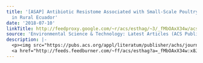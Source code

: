 ```yaml
---
title: '[ASAP] Antibiotic Resistome Associated with Small-Scale Poultry Production
  in Rural Ecuador'
date: '2018-07-10'
linkTitle: http://feedproxy.google.com/~r/acs/esthag/~3/_fMbOAxX34w/acs.est.8b01667
source: 'Environmental Science & Technology: Latest Articles (ACS Publications)'
description: |-
  <p><img src="https://pubs.acs.org/appl/literatum/publisher/achs/journals/content/esthag/0/esthag.ahead-of-print/acs.est.8b01667/20180710/images/medium/es-2018-01667z_0007.gif" alt="TOC Graphic"/></p><div><cite>Environmental Science & Technology</cite></div><div>DOI: 10.1021/acs.est.8b01667</div><div class="feedflare">
  <a href="http://feeds.feedburner.com/~ff/acs/esthag?a=_fMbOAxX34w:x8Jhamqj3MI:yIl2AUoC8zA"><img src="http://feeds.feedburner.com/~ff/acs/esthag?d=yIl2AUoC8zA" border="0"></img></a>
---
```

